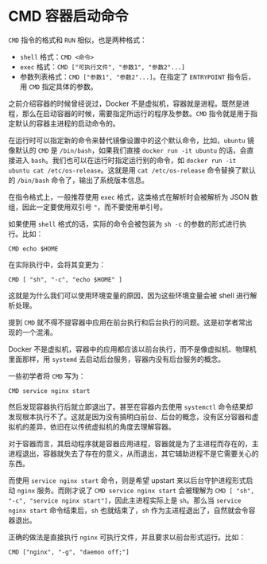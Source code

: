 # CMD 容器启动命令

`CMD` 指令的格式和 `RUN` 相似，也是两种格式：

* `shell` 格式：`CMD <命令>`
* `exec` 格式：`CMD ["可执行文件", "参数1", "参数2"...]`
* 参数列表格式：`CMD ["参数1", "参数2"...]`。在指定了 `ENTRYPOINT` 指令后，用 `CMD` 指定具体的参数。

之前介绍容器的时候曾经说过，Docker 不是虚拟机，容器就是进程。既然是进程，那么在启动容器的时候，需要指定所运行的程序及参数。`CMD` 指令就是用于指定默认的容器主进程的启动命令的。

在运行时可以指定新的命令来替代镜像设置中的这个默认命令，比如，`ubuntu` 镜像默认的 `CMD` 是 `/bin/bash`，如果我们直接 `docker run -it ubuntu` 的话，会直接进入 `bash`。我们也可以在运行时指定运行别的命令，如 `docker run -it ubuntu cat /etc/os-release`。这就是用 `cat /etc/os-release` 命令替换了默认的 `/bin/bash` 命令了，输出了系统版本信息。

在指令格式上，一般推荐使用 `exec` 格式，这类格式在解析时会被解析为 JSON 数组，因此一定要使用双引号 `"`，而不要使用单引号。

如果使用 `shell` 格式的话，实际的命令会被包装为 `sh -c` 的参数的形式进行执行。比如：

```docker
CMD echo $HOME
```

在实际执行中，会将其变更为：

```docker
CMD [ "sh", "-c", "echo $HOME" ]
```

这就是为什么我们可以使用环境变量的原因，因为这些环境变量会被 shell 进行解析处理。

提到 `CMD` 就不得不提容器中应用在前台执行和后台执行的问题。这是初学者常出现的一个混淆。

Docker 不是虚拟机，容器中的应用都应该以前台执行，而不是像虚拟机、物理机里面那样，用 `systemd` 去启动后台服务，容器内没有后台服务的概念。

一些初学者将 `CMD` 写为：

```docker
CMD service nginx start
```

然后发现容器执行后就立即退出了。甚至在容器内去使用 `systemctl` 命令结果却发现根本执行不了。这就是因为没有搞明白前台、后台的概念，没有区分容器和虚拟机的差异，依旧在以传统虚拟机的角度去理解容器。

对于容器而言，其启动程序就是容器应用进程，容器就是为了主进程而存在的，主进程退出，容器就失去了存在的意义，从而退出，其它辅助进程不是它需要关心的东西。

而使用 `service nginx start` 命令，则是希望 upstart 来以后台守护进程形式启动 `nginx` 服务。而刚才说了 `CMD service nginx start` 会被理解为 `CMD [ "sh", "-c", "service nginx start"]`，因此主进程实际上是 `sh`。那么当 `service nginx start` 命令结束后，`sh` 也就结束了，`sh` 作为主进程退出了，自然就会令容器退出。

正确的做法是直接执行 `nginx` 可执行文件，并且要求以前台形式运行。比如：

```docker
CMD ["nginx", "-g", "daemon off;"]
```